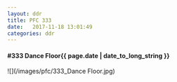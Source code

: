 ```yaml
---
layout: ddr
title: PFC 333
date:   2017-11-18 13:01:49
categories: ddr
---
```


#### **#333** Dance Floor<span class="pull-right">{{ page.date | date_to_long_string }}</span>
![](/images/pfc/333_Dance Floor.jpg)
